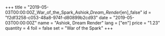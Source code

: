 +++
title = "2019-05-03T00:00:00Z_War_of_the_Spark_Ashiok,_Dream_Render_[en]_false"
id = "f2df3258-c053-48a8-974f-d80899b2cd93"
date = "2019-05-03T00:00:00Z"
name = "Ashiok, Dream Render"
lang = ["en"]
price = "1.23"
quantity = 4
foil = false
set = "War of the Spark"
+++
